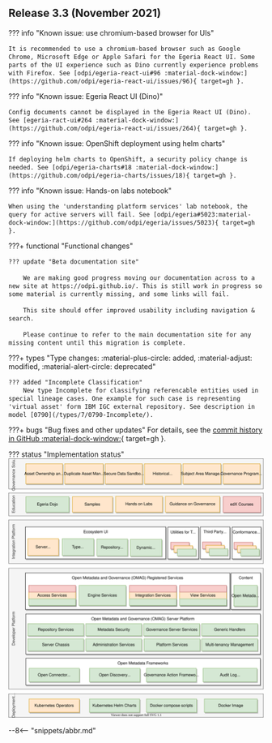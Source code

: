 <!-- SPDX-License-Identifier: CC-BY-4.0 -->
<!-- Copyright Contributors to the Egeria project. -->

## Release 3.3 (November 2021)

??? info "Known issue: use chromium-based browser for UIs"
    
    It is recommended to use a chromium-based browser such as Google Chrome, Microsoft Edge or Apple Safari for the Egeria React UI. Some parts of the UI experience such as Dino currently experience problems with Firefox. See [odpi/egeria-react-ui#96 :material-dock-window:](https://github.com/odpi/egeria-react-ui/issues/96){ target=gh }.

??? info "Known issue: Egeria React UI (Dino)"

    Config documents cannot be displayed in the Egeria React UI (Dino). See [egeria-ract-ui#264 :material-dock-window:](https://github.com/odpi/egeria-react-ui/issues/264){ target=gh }.

??? info "Known issue: OpenShift deployment using helm charts"
    
    If deploying helm charts to OpenShift, a security policy change is needed. See [odpi/egeria-charts#18 :material-dock-window:](https://github.com/odpi/egeria-charts/issues/18){ target=gh }.

??? info "Known issue: Hands-on labs notebook"

    When using the 'understanding platform services' lab notebook, the query for active servers will fail. See [odpi/egeria#5023:material-dock-window:](https://github.com/odpi/egeria/issues/5023){ target=gh }.


???+ functional "Functional changes"

    ??? update "Beta documentation site"

        We are making good progress moving our documentation across to a new site at https://odpi.github.io/. This is still work in progress so some material is currently missing, and some links will fail.
        
        This site should offer improved usability including navigation & search.
        
        Please continue to refer to the main documentation site for any missing content until this migration is complete.

???+ types "Type changes: :material-plus-circle: added, :material-adjust: modified, :material-alert-circle: deprecated"


    ??? added "Incomplete Classification"
        New type Incomplete for classifying referencable entities used in special lineage cases. One example for such case is representing 'virtual asset' form IBM IGC external repository. See description in model [0790](/types/7/0790-Incomplete/).

???+ bugs "Bug fixes and other updates"
    For details, see the [commit history in GitHub :material-dock-window:](https://github.com/odpi/egeria/commits){ target=gh }.

??? status "Implementation status"
    [![Egeria implementation status](functional-organization-showing-implementation-status-for-3-3.svg)](/release-notes/roadmap/)

--8<-- "snippets/abbr.md"
